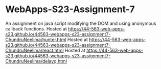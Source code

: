 # WebApps-S23-Assignment-7
An assignment on java script modifying the DOM and using anonymous callback functions.
Hosted at https://44-563-web-apps-s23.github.io/44563-webapps-s23-assignment7-ChundruNeelima/hunter.html
Hosted at https://44-563-web-apps-s23.github.io/44563-webapps-s23-assignment7-ChundruNeelima/react.html
Hosted at https://44-563-web-apps-s23.github.io/44563-webapps-s23-assignment7-ChundruNeelima/delayq.html